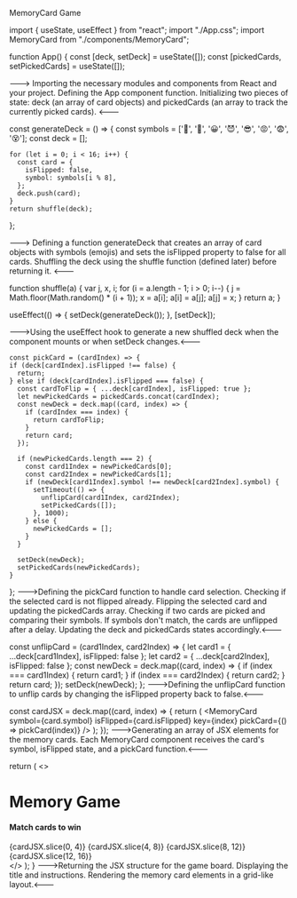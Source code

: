 MemoryCard Game 

import { useState, useEffect } from "react";
import "./App.css";
import MemoryCard from "./components/MemoryCard";

function App() {
  const [deck, setDeck] = useState([]);
  const [pickedCards, setPickedCards] = useState([]);
  
---> Importing the necessary modules and components from React and your project.
Defining the App component function.
Initializing two pieces of state: deck (an array of card objects) and pickedCards (an array to track the currently picked cards). <---

  const generateDeck = () => {
    const symbols = ['🤡', '🤮', '😀', '😈', '😎', '😡', '😨', '😵'];
    const deck = [];

    for (let i = 0; i < 16; i++) {
      const card = {
        isFlipped: false,
        symbol: symbols[i % 8],
      };
      deck.push(card);
    }
    return shuffle(deck);
  };

---> Defining a function generateDeck that creates an array of card objects with symbols (emojis) and sets the isFlipped property to false for all cards.
Shuffling the deck using the shuffle function (defined later) before returning it. <---

function shuffle(a) {
    var j, x, i;
    for (i = a.length - 1; i > 0; i--) {
      j = Math.floor(Math.random() * (i + 1));
      x = a[i];
      a[i] = a[j];
      a[j] = x;
    }
    return a;
  }

  useEffect(() => {
    setDeck(generateDeck());
  }, [setDeck]);

  --->Using the useEffect hook to generate a new shuffled deck when the component mounts or when setDeck changes.<---

    const pickCard = (cardIndex) => {
    if (deck[cardIndex].isFlipped !== false) {
      return;
    } else if (deck[cardIndex].isFlipped === false) {
      const cardToFlip = { ...deck[cardIndex], isFlipped: true };
      let newPickedCards = pickedCards.concat(cardIndex);
      const newDeck = deck.map((card, index) => {
        if (cardIndex === index) {
          return cardToFlip;
        }
        return card;
      });

      if (newPickedCards.length === 2) {
        const card1Index = newPickedCards[0];
        const card2Index = newPickedCards[1];
        if (newDeck[card1Index].symbol !== newDeck[card2Index].symbol) {
          setTimeout(() => {
            unflipCard(card1Index, card2Index);
            setPickedCards([]);
          }, 1000);
        } else {
          newPickedCards = [];
        }
      }

      setDeck(newDeck);
      setPickedCards(newPickedCards);
    }
  };
--->Defining the pickCard function to handle card selection.
Checking if the selected card is not flipped already.
Flipping the selected card and updating the pickedCards array.
Checking if two cards are picked and comparing their symbols. If symbols don't match, the cards are unflipped after a delay.
Updating the deck and pickedCards states accordingly.<---

  const unflipCard = (card1Index, card2Index) => {
    let card1 = { ...deck[card1Index], isFlipped: false };
    let card2 = { ...deck[card2Index], isFlipped: false };
    const newDeck = deck.map((card, index) => {
      if (index === card1Index) {
        return card1;
      }
      if (index === card2Index) {
        return card2;
      }
      return card;
    });
    setDeck(newDeck);
  };
--->Defining the unflipCard function to unflip cards by changing the isFlipped property back to false.<---

  const cardJSX = deck.map((card, index) => {
    return (
      <MemoryCard
        symbol={card.symbol}
        isFlipped={card.isFlipped}
        key={index}
        pickCard={() => pickCard(index)}
      />
    );
  });
--->Generating an array of JSX elements for the memory cards. Each MemoryCard component receives the card's symbol, isFlipped state, and a pickCard function.<---


  return (
    <>
      <div>
        <h1 className="header">Memory Game</h1>
        <h4>Match cards to win</h4>
      </div>
      {cardJSX.slice(0, 4)}
      {cardJSX.slice(4, 8)}
      {cardJSX.slice(8, 12)}
      {cardJSX.slice(12, 16)}
      <div></div>
    </>
  );
}
--->Returning the JSX structure for the game board.
Displaying the title and instructions.
Rendering the memory card elements in a grid-like layout.<---
